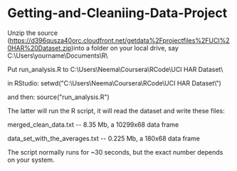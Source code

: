 Getting-and-Cleaniing-Data-Project
==================================
Unzip the source (https://d396qusza40orc.cloudfront.net/getdata%2Fprojectfiles%2FUCI%20HAR%20Dataset.zip)into a folder on your local drive, say C:\Users\yourname\Documents\R\

Put run_analysis.R to C:\Users\Neema\Coursera\RCode\UCI HAR Dataset\

in RStudio: setwd("C:\\Users\\Neema\\Coursera\\RCode\\UCI HAR Dataset\\")

and then: source("run_analysis.R")

The latter will run the R script, it will read the dataset and write these files:

merged_clean_data.txt -- 8.35 Mb, a 10299x68 data frame

data_set_with_the_averages.txt -- 0.225 Mb, a 180x68 data frame

The script normally runs for ~30 seconds, but the exact number depends on your system.
